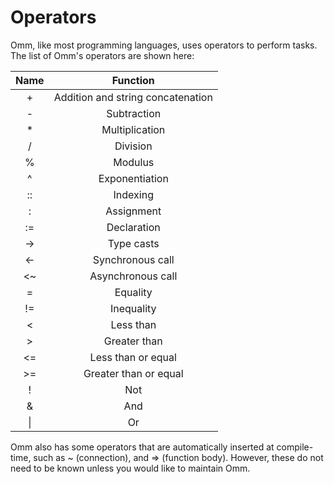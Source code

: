 # Operators

Omm, like most programming languages, uses operators to perform tasks. The list of Omm's operators are shown here:

| Name | Function |
|:----:|:---------:|
|+|Addition and string concatenation|
|-|Subtraction|
|*|Multiplication|
|/|Division|
|%|Modulus|
|^|Exponentiation|
|::|Indexing|
|:|Assignment|
|:=|Declaration|
|->|Type casts|
|<-|Synchronous call|
|<~|Asynchronous call|
|=|Equality|
|!=|Inequality|
|<|Less than|
|>|Greater than|
|<=|Less than or equal|
|>=|Greater than or equal|
|!|Not|
|&|And|
|\||Or

Omm also has some operators that are automatically inserted at compile-time, such as ~ (connection), and => (function body). However, these do not need to be known unless you would like to maintain Omm.
